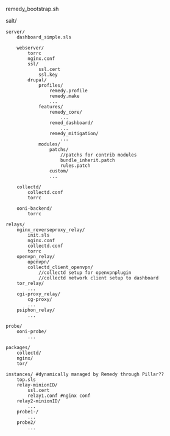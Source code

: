 remedy_bootstrap.sh

salt/
  
	server/
		dashboard_simple.sls
		
		webserver/
			torrc
			nginx.conf
			ssl/
				ssl.cert
				ssl.key
			drupal/
				profiles/
					remedy.profile
					remedy.make
					...
				features/
					remedy_core/
						...
					remed_dashboard/
						...
					remedy_mitigation/
						...
				modules/
					patchs/
						//patchs for contrib modules
						bundle_inherit.patch
						rules.patch
					custom/
					...

		collectd/
			collectd.conf
			torrc

		ooni-backend/
			torrc
	
	relays/
		nginx_reverseproxy_relay/
			init.sls
			nginx.conf
			collectd.conf
			torrc			
		openvpn_relay/
			openvpn/
			collectd_client_openvpn/
				//collectd setup for openvpnplugin
				//collectd network client setup to dashboard 
		tor_relay/
			...
		cgi-proxy_relay/
			cg-proxy/
			...
		psiphon_relay/
			...

	probe/
		ooni-probe/
			... 

	packages/
		collectd/
		nginx/
		tor/

	instances/ #dynamically managed by Remedy through Pillar??
		top.sls
		relay-minionID/
			ssl.cert
			relay1.conf #nginx conf
		relay2-minionID/
			...
		probe1-/
			...
		probe2/
			...
